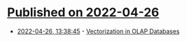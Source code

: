 # [Published on 2022-04-26](index.md)

* [2022-04-26, 13:38:45](https://news.ycombinator.com/item?id=31167322) - [Vectorization in OLAP Databases](https://aneesh.mataroa.blog/blog/vectorization-in-olap-databases/)
